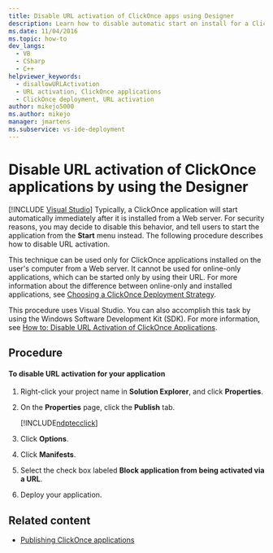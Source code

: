 ```yaml
---
title: Disable URL activation of ClickOnce apps using Designer
description: Learn how to disable automatic start on install for a ClickOnce application using Visual Studio, so that users must start the application from the Start menu.
ms.date: 11/04/2016
ms.topic: how-to
dev_langs: 
  - VB
  - CSharp
  - C++
helpviewer_keywords: 
  - disallowURLActivation
  - URL activation, ClickOnce applications
  - ClickOnce deployment, URL activation
author: mikejo5000
ms.author: mikejo
manager: jmartens
ms.subservice: vs-ide-deployment
---
```

# Disable URL activation of ClickOnce applications by using the Designer

 [!INCLUDE [Visual Studio](~/includes/applies-to-version/vs-windows-only.md)]
Typically, a ClickOnce application will start automatically immediately after it is installed from a Web server. For security reasons, you may decide to disable this behavior, and tell users to start the application from the **Start** menu instead. The following procedure describes how to disable URL activation.

 This technique can be used only for ClickOnce applications installed on the user's computer from a Web server. It cannot be used for online-only applications, which can be started only by using their URL. For more information about the difference between online-only and installed applications, see [Choosing a ClickOnce Deployment Strategy](../deployment/choosing-a-clickonce-deployment-strategy.md).

 This procedure uses Visual Studio. You can also accomplish this task by using the Windows Software Development Kit (SDK). For more information, see [How to: Disable URL Activation of ClickOnce Applications](../deployment/how-to-disable-url-activation-of-clickonce-applications.md).

## Procedure

#### To disable URL activation for your application

1. Right-click your project name in **Solution Explorer**, and click **Properties**.

2. On the **Properties** page, click the **Publish** tab.

   [!INCLUDE[ndptecclick](../deployment/includes/dotnet-publish-tool.md)]

3. Click **Options**.

4. Click **Manifests**.

5. Select the check box labeled **Block application from being activated via a URL**.

6. Deploy your application.

## Related content
- [Publishing ClickOnce applications](../deployment/publishing-clickonce-applications.md)